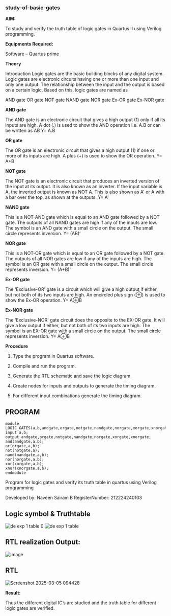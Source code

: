### study-of-basic-gates

**AIM:** 

To study and verify the truth table of logic gates in Quartus II using Verilog programming.

**Equipments Required:**

Software – Quartus prime 

**Theory**

Introduction Logic gates are the basic building blocks of any digital system. Logic gates are electronic circuits having one or more than one input and only one output. The relationship between the input and the output is based on a certain logic. Based on this, logic gates are named as

AND gate OR gate NOT gate NAND gate NOR gate Ex-OR gate Ex-NOR gate

**AND gate**

The AND gate is an electronic circuit that gives a high output (1) only if all its inputs are high. A dot (.) is used to show the AND operation i.e. A.B or can be written as AB
Y= A.B

**OR gate** 

The OR gate is an electronic circuit that gives a high output (1) if one or more of its inputs are high. A plus (+) is used to show the OR operation.
Y= A+B

**NOT gate**

The NOT gate is an electronic circuit that produces an inverted version of the input at its output. It is also known as an inverter. If the input variable is A, the inverted output is known as NOT A. This is also shown as A' or A with a bar over the top, as shown at the outputs.
Y= A'

**NAND gate**

This is a NOT-AND gate which is equal to an AND gate followed by a NOT gate. The outputs of all NAND gates are high if any of the inputs are low. The symbol is an AND gate with a small circle on the output. The small circle represents inversion.
Y= (AB)’

**NOR gate**

This is a NOT-OR gate which is equal to an OR gate followed by a NOT gate. The outputs of all NOR gates are low if any of the inputs are high. The symbol is an OR gate with a small circle on the output. The small circle represents inversion.
Y= (A+B)’

**Ex-OR gate**

The 'Exclusive-OR' gate is a circuit which will give a high output if either, but not both of its two inputs are high. An encircled plus sign (⊕) is used to show the Ex-OR operation.
Y= A⊕B

**Ex-NOR gate**

The 'Exclusive-NOR' gate circuit does the opposite to the EX-OR gate. It will give a low output if either, but not both of its two inputs are high. The symbol is an EX-OR gate with a small circle on the output. The small circle represents inversion.
Y= A⊕B

**Procedure** 

1.	Type the program in Quartus software.

2.	Compile and run the program.

3.	Generate the RTL schematic and save the logic diagram.

4.	Create nodes for inputs and outputs to generate the timing diagram.

5.	For different input combinations generate the timing diagram.


## PROGRAM
 ```
 module LOGIC_GATES(a,b,andgate,orgate,notgate,nandgate,norgate,xorgate,xnorgate);
 input a,b;
 output andgate,orgate,notgate,nandgate,norgate,xorgate,xnorgate;
 and(andgate,a,b);
 or(orgate,a,b);
 not(notgate,a);
 nand(nandgate,a,b);
 nor(norgate,a,b);
 xor(xorgate,a,b);
 xnor(xnorgate,a,b);
 endmodule
```
Program for logic gates and verify its truth table in quartus using Verilog programming

 Developed by: Naveen Sairam B
 RegisterNumber: 212224240103
 
## Logic symbol & Truthtable
![de exp 1 table 0 ](https://github.com/user-attachments/assets/bc515471-5941-40e9-b6d7-de87a29ddd2a)
![de exp 1 table](https://github.com/user-attachments/assets/5f7b6c4c-7883-4a7f-8719-e0a6d82b7fcd)


## RTL realization Output:
![image](https://github.com/user-attachments/assets/f58353c4-dbab-4389-91da-5d08a5eb7f23)

## RTL
![Screenshot 2025-03-05 094428](https://github.com/user-attachments/assets/ee25a2d6-0df6-41d2-8e74-6aa2fa1991d6)

**Result:**

Thus the different digital IC’s are studied and the truth table for different logic gates are verified.
